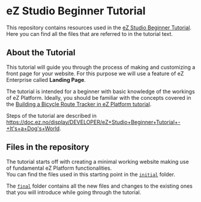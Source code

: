 # eZ Studio Beginner Tutorial

This repository contains resources used in the [eZ Studio Beginner Tutorial](https://doc.ez.no/display/DEVELOPER/eZ+Studio+Beginner+Tutorial+-+It's+a+Dog's+World). Here you can find all the files that are referred to in the tutorial text.

## About the Tutorial

This tutorial will guide you through the process of making and customizing a front page for your website. For this purpose we will use a feature of eZ Enterprise called **Landing Page**.

The tutorial is intended for a beginner with basic knowledge of the workings of eZ Platform. Ideally, you should be familiar with the concepts covered in the [Building a Bicycle Route Tracker in eZ Platform tutorial](https://doc.ez.no/display/DEVELOPER/Building+a+Bicycle+Route+Tracker+in+eZ+Platform).

Steps of the tutorial are described in https://doc.ez.no/display/DEVELOPER/eZ+Studio+Beginner+Tutorial+-+It's+a+Dog's+World.

## Files in the repository

The tutorial starts off with creating a minimal working website making use of fundamental eZ Platform functionalities.  
You can find the files used in this starting point in the [``initial``](initial/) folder.

The [``final``](final/) folder contains all the new files and changes to the existing ones that you will introduce while going through the tutorial.
